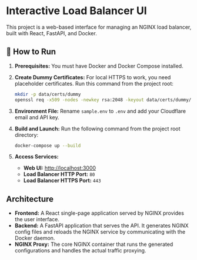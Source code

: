# Interactive Load Balancer UI

This project is a web-based interface for managing an NGINX load balancer, built with React, FastAPI, and Docker.

## 🚀 How to Run

1.  **Prerequisites:** You must have Docker and Docker Compose installed.

2.  **Create Dummy Certificates:** For local HTTPS to work, you need placeholder certificates. Run this command from the project root:
    ```bash
    mkdir -p data/certs/dummy
    openssl req -x509 -nodes -newkey rsa:2048 -keyout data/certs/dummy/dummy.key -out data/certs/dummy/dummy.crt -subj "/CN=dummy"
    ```

3.  **Environment File:** Rename `sample.env` to `.env` and add your Cloudflare email and API key.

4.  **Build and Launch:** Run the following command from the project root directory:
    ```bash
    docker-compose up --build
    ```

5.  **Access Services:**
    * **Web UI:** [http://localhost:3000](http://localhost:3000)
    * **Load Balancer HTTP Port:** `80`
    * **Load Balancer HTTPS Port:** `443`

## Architecture

-   **Frontend:** A React single-page application served by NGINX provides the user interface.
-   **Backend:** A FastAPI application that serves the API. It generates NGINX config files and reloads the NGINX service by communicating with the Docker daemon.
-   **NGINX Proxy:** The core NGINX container that runs the generated configurations and handles the actual traffic proxying.